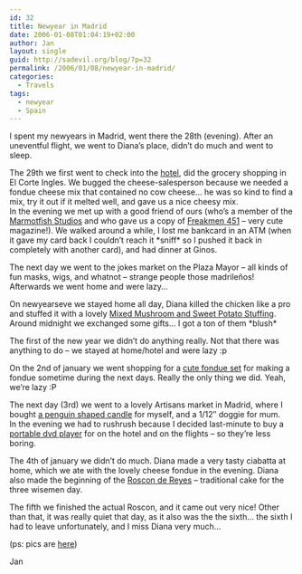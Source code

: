 ```yaml
---
id: 32
title: Newyear in Madrid
date: 2006-01-08T01:04:19+02:00
author: Jan
layout: single
guid: http://sadevil.org/blog/?p=32
permalink: /2006/01/08/newyear-in-madrid/
categories:
  - Travels
tags:
  - newyear
  - Spain
---
```

I spent my newyears in Madrid, went there the 28th (evening). After an uneventful flight, we went to Diana&#8217;s place, didn&#8217;t do much and went to sleep.

The 29th we first went to check into the [hotel](http://www.abbahoteles.com), did the grocery shopping in El Corte Ingles. We bugged the cheese-salesperson because we needed a fondue cheese mix that contained no cow cheese&#8230; he was so kind to find a mix, try it out if it melted well, and gave us a nice cheesy mix.  
In the evening we met up with a good friend of ours (who&#8217;s a member of the [Marmotfish Studios](http://www.marmotfishstudio.com/) and who gave us a copy of [Freakmen 451](http://www.marmotfishstudio.com/archivos/comics/galerias/mfs/fanzines/freakmen451/freakmen451.htm#01) &#8211; very cute magazine!). We walked around a while, I lost me bankcard in an ATM (when it gave my card back I couldn&#8217;t reach it \*sniff\* so I pushed it back in completely with another card), and had dinner at Ginos.

The next day we went to the jokes market on the Plaza Mayor &#8211; all kinds of fun masks, wigs, and whatnot &#8211; strange people those madrileños! Afterwards we went home and were lazy&#8230;

On newyearseve we stayed home all day, Diana killed the chicken like a pro and stuffed it with a lovely [Mixed Mushroom and Sweet Potato Stuffing](https://recipes.sadevil.org/?recipeID=27).  
Around midnight we exchanged some gifts&#8230; I got a ton of them \*blush\*

The first of the new year we didn&#8217;t do anything really. Not that there was anything to do &#8211; we stayed at home/hotel and were lazy :p

On the 2nd of january we went shopping for a [cute fondue set](http://www.princess.nl/en/products/600/611/368/Classic_2-in-1_Combi_Fondue.html) for making a fondue sometime during the next days. Really the only thing we did. Yeah, we&#8217;re lazy :P

The next day (3rd) we went to a lovely Artisans market in Madrid, where I bought [a penguin shaped candle](https://kcore.org/wp-content/uploads/2006/01/IMG_1221.jpg) for myself, and a 1/12&#8243; doggie for mum.  
In the evening we had to rushrush because I decided last-minute to buy a [portable dvd player](http://www.bestbuy-int.com/default.asp?s=fichaProd&IdProductos=168&idSector=10) for on the hotel and on the flights &#8211; so they&#8217;re less boring.

The 4th of january we didn&#8217;t do much. Diana made a very tasty ciabatta at home, which we ate with the lovely cheese fondue in the evening. Diana also made the beginning of the [Roscon de Reyes](https://kcore.org/wp-content/uploads/2006/01/roscon2006-me.jpg) &#8211; traditional cake for the three wisemen day.

The fifth we finished the actual Roscon, and it came out very nice! Other than that, it was really quiet that day, as it also was the the sixth&#8230; the sixth I had to leave unfortunately, and I miss Diana very much&#8230;

(ps: pics are [here](https://sadevil.org/piwigo/index.php/category/28-madrid_december_2005))

Jan